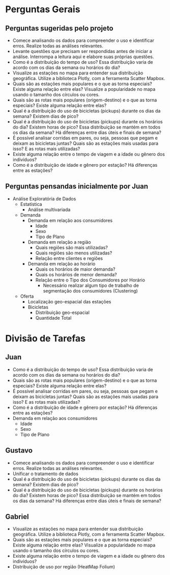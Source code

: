 # Perguntas Gerais

## Perguntas sugeridas pelo projeto

- Comece analisando os dados para compreender o uso e identificar erros. Realize todas as análises relevantes.
- Levante questões que precisam ser respondidas antes de iniciar a análise. Interrompa a leitura aqui e elabore suas próprias questões.
- Como é a distribuição do tempo de uso? Essa distribuição varia de acordo com os dias da semana ou horários do dia?
- Visualize as estações no mapa para entender sua distribuição geográfica. Utilize a biblioteca Plotly, com a ferramenta Scatter Mapbox.
- Quais são as estações mais populares e o que as torna especiais? Existe alguma relação entre elas? Visualize a popularidade no mapa usando o tamanho dos círculos ou cores.
- Quais são as rotas mais populares (origem-destino) e o que as torna especiais? Existe alguma relação entre elas?
- Qual é a distribuição do uso de bicicletas (pickups) durante os dias da semana? Existem dias de pico?
- Qual é a distribuição do uso de bicicletas (pickups) durante os horários do dia? Existem horas de pico? Essa distribuição se mantém em todos os dias da semana? Há diferenças entre dias úteis e finais de semana?
- É possível analisar corridas em pares, ou seja, pessoas que pegam e deixam as bicicletas juntas? Quais são as estações mais usadas para isso? E as rotas mais utilizadas?
- Existe alguma relação entre o tempo de viagem e a idade ou gênero dos indivíduos?
- Como é a distribuição de idade e gênero por estação? Há diferenças entre as estações?

## Perguntas pensandas inicialmente por Juan

- Análise Exploratória de Dados
  - Estatística
    - Análise multivariada
  - Demanda
    - Demanda em relação aos consumidores
      - Idade
      - Sexo
      - Tipo de Plano
    - Demanda em relação a região
      - Quais regiões são mais utilizadas?
      - Quais regiões são menos utilizadas?
      - Relação entre clientes e regiões
    - Demanda em relação ao horário
      - Quais os horários de maior demanda?
      - Quais os horários de menor demanda?
      - Relação entre o Tipo dos Consumidores por Horário
        - Necessário realizar algum tipo de trabalho de segmentação dos consumidores (Clustering)
  - Oferta
    - Localização geo-espacial das estações
    - Bicicletas
      - Distribuição geo-espacial
      - Quantidade Total


# Divisão de Tarefas

## Juan

- Como é a distribuição do tempo de uso? Essa distribuição varia de acordo com os dias da semana ou horários do dia?
- Quais são as rotas mais populares (origem-destino) e o que as torna especiais? Existe alguma relação entre elas?
- É possível analisar corridas em pares, ou seja, pessoas que pegam e deixam as bicicletas juntas? Quais são as estações mais usadas para isso? E as rotas mais utilizadas?
- Como é a distribuição de idade e gênero por estação? Há diferenças entre as estações?
- Demanda em relação aos consumidores
  - Idade
  - Sexo
  - Tipo de Plano


## Gustavo

- Comece analisando os dados para compreender o uso e identificar erros. Realize todas as análises relevantes.
- Unificar o tratamento de dados
- Qual é a distribuição do uso de bicicletas (pickups) durante os dias da semana? Existem dias de pico?
- Qual é a distribuição do uso de bicicletas (pickups) durante os horários do dia? Existem horas de pico? Essa distribuição se mantém em todos os dias da semana? Há diferenças entre dias úteis e finais de semana?

## Gabriel

- Visualize as estações no mapa para entender sua distribuição geográfica. Utilize a biblioteca Plotly, com a ferramenta Scatter Mapbox.
- Quais são as estações mais populares e o que as torna especiais? Existe alguma relação entre elas? Visualize a popularidade no mapa usando o tamanho dos círculos ou cores.
- Existe alguma relação entre o tempo de viagem e a idade ou gênero dos indivíduos?
- Distribuição de uso por região (HeatMap Folium)